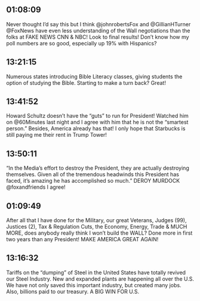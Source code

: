 ## 01:08:09
Never thought I’d say this but I think @johnrobertsFox and @GillianHTurner @FoxNews have even less understanding of the Wall negotiations than the folks at FAKE NEWS CNN &amp; NBC! Look to final results! Don’t know how my poll numbers are so good, especially up 19% with Hispanics?
## 13:21:15
Numerous states introducing Bible Literacy classes, giving students the option of studying the Bible. Starting to make a turn back? Great!
## 13:41:52
Howard Schultz doesn’t have the “guts” to run for President! Watched him on @60Minutes last night and I agree with him that he is not the “smartest person.” Besides, America already has that! I only hope that Starbucks is still paying me their rent in Trump Tower!
## 13:50:11
“In the Media’s effort to destroy the President, they are actually destroying themselves. Given all of the tremendous headwinds this President has faced, it’s amazing he has accomplished so much.” DEROY MURDOCK @foxandfriends  I agree!
## 01:09:49
After all that I have done for the Military, our great Veterans, Judges (99), Justices (2), Tax &amp; Regulation Cuts, the Economy, Energy, Trade &amp; MUCH MORE, does anybody really think I won’t build the WALL? Done more in first two years than any President! MAKE AMERICA GREAT AGAIN!
## 13:16:32
Tariffs on the “dumping” of Steel in the United States have totally revived our Steel Industry. New and expanded plants are happening all over the U.S. We have not only saved this important industry, but created many jobs. Also, billions paid to our treasury. A BIG WIN FOR U.S.
